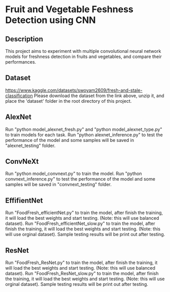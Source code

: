 # Fruit and Vegetable Feshness Detection using CNN

## Description

This project aims to experiment with multiple convolutional neural network models for freshness detection in fruits and vegetables, and compare their performances.

## Dataset

https://www.kaggle.com/datasets/swoyam2609/fresh-and-stale-classification
Please download the dataset from the link above, unzip it, and place the 'dataset' folder in the root directory of this project.

## AlexNet

Run "python model_alexnet_fresh.py" and "python model_alexnet_type.py" to train models for each task.
Run "python alexnet_inference.py" to test the performance of the model and some samples will be saved in "alexnet_testing" folder.

## ConvNeXt

Run "python model_convnext.py" to train the model.
Run "python convnext_inference.py" to test the performance of the model and some samples will be saved in "convnext_testing" folder.

## EffifientNet

Run "FoodFresh_efficientNet.py" to train the model, after finish the training, it will load the best weights and start testing. (Note: this will use balanced dataset).
Run "FoodFresh_efficientNet_slow.py" to train the model, after finish the training, it will load the best weights and start testing. (Note: this will use orginal dataset).
Sample testing results will be print out after testing.

## ResNet

Run "FoodFresh_ResNet.py" to train the model, after finish the training, it will load the best weights and start testing. (Note: this will use balanced dataset).
Run "FoodFresh_ResNet_slow.py" to train the model, after finish the training, it will load the best weights and start testing. (Note: this will use orginal dataset).
Sample testing results will be print out after testing.


